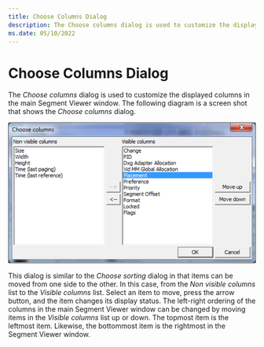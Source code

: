 ```yaml
---
title: Choose Columns Dialog
description: The Choose columns dialog is used to customize the displayed columns in the main Segment Viewer window. 
ms.date: 05/10/2022
---
```


# Choose Columns Dialog

The *Choose columns* dialog is used to customize the displayed columns in the main Segment Viewer window. The following diagram is a screen shot that shows the *Choose columns* dialog.

![Choose Columns](images/choose-columns-dialog.png)

This dialog is similar to the *Choose sorting* dialog in that items can be moved from one side to the other. In this case, from the *Non visible columns* list to the *Visible columns* list. Select an item to move, press the arrow button, and the item changes its display status. The left-right ordering of the columns in the main Segment Viewer window can be changed by moving items in the *Visible columns* list up or down. The topmost item is the leftmost item. Likewise, the bottommost item is the rightmost in the Segment Viewer window. 